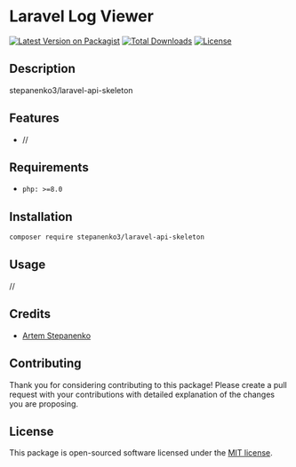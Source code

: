 # Laravel Log Viewer

[![Latest Version on Packagist](https://img.shields.io/packagist/v/stepanenko3/laravel-api-skeleton.svg?style=flat-square)](https://packagist.org/packages/stepanenko3/laravel-api-skeleton)
[![Total Downloads](https://img.shields.io/packagist/dt/stepanenko3/laravel-api-skeleton.svg?style=flat-square)](https://packagist.org/packages/stepanenko3/laravel-api-skeleton)
[![License](https://poser.pugx.org/stepanenko3/laravel-api-skeleton/license)](https://packagist.org/packages/stepanenko3/laravel-api-skeleton)

## Description

stepanenko3/laravel-api-skeleton

## Features

- //

## Requirements

- `php: >=8.0`

## Installation

```bash
composer require stepanenko3/laravel-api-skeleton
```

## Usage

//

## Credits

- [Artem Stepanenko](https://github.com/stepanenko3)

## Contributing

Thank you for considering contributing to this package! Please create a pull request with your contributions with detailed explanation of the changes you are proposing.

## License

This package is open-sourced software licensed under the [MIT license](LICENSE.md).
